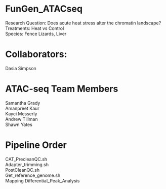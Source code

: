 # FunGen_ATACseq
Research Question: Does acute heat stress alter the chromatin landscape?  
Treatments: Heat vs Control  
Species: Fence Lizards, Liver  

# Collaborators: 
Dasia Simpson  

# ATAC-seq Team Members
Samantha Grady  
Amanpreet Kaur  
Kayci Messerly  
Andrew Tillman  
Shawn Yates  

# Pipeline Order
CAT_PrecleanQC.sh  
Adapter_trimming.sh  
PostCleanQC.sh  
Get_reference_genome.sh  
Mapping
Differential_Peak_Analysis
